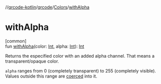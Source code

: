 //[qrcode-kotlin](../../../index.md)/[qrcode](../index.md)/[Colors](index.md)/[withAlpha](with-alpha.md)

# withAlpha

[common]\
fun [withAlpha](with-alpha.md)(color: [Int](https://kotlinlang.org/api/latest/jvm/stdlib/kotlin/-int/index.html), alpha: [Int](https://kotlinlang.org/api/latest/jvm/stdlib/kotlin/-int/index.html)): [Int](https://kotlinlang.org/api/latest/jvm/stdlib/kotlin/-int/index.html)

Returns the especified color with an added alpha channel. That means a transparent/opaque color.

`alpha` ranges from 0 (completely transparent) to 255 (completely visible). Values outside this range are [coerced](https://kotlinlang.org/api/latest/jvm/stdlib/kotlin.ranges/index.html) into it.
